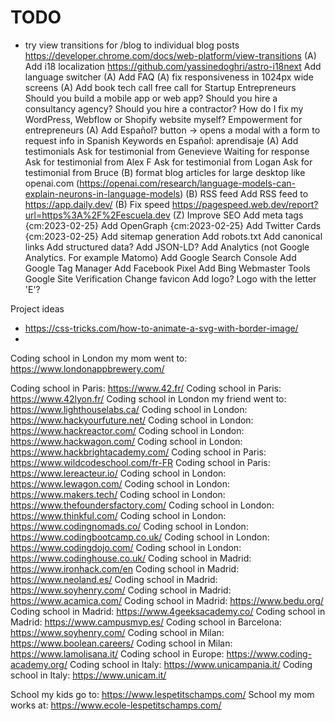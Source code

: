 # TODO

- try view transitions for /blog to individual blog posts <https://developer.chrome.com/docs/web-platform/view-transitions>
(A) Add i18 localization <https://github.com/yassinedoghri/astro-i18next>
    Add language switcher
(A) Add FAQ
(A) fix responsiveness in 1024px wide screens
(A) Add book tech call free call for Startup Entrepreneurs
    Should you build a mobile app or web app? Should you hire a consultancy agency?
    Should you hire a contractor? How do I fix my WordPress, Webflow or Shopify website myself?
    Empowerment for entrepreneurs
(A) Add Español? button -> opens a modal with a form to request info in Spanish
    Keywords en Español: aprendisaje
(A) Add testimonials
    Ask for testimonial from Genevieve
        Waiting for response
    Ask for testimonial from Alex F
    Ask for testimonial from Logan
    Ask for testimonial from Bruce
(B) format blog articles for large desktop like openai.com (<https://openai.com/research/language-models-can-explain-neurons-in-language-models>)
(B) RSS feed
    Add RSS feed to <https://app.daily.dev/>
(B) Fix speed <https://pagespeed.web.dev/report?url=https%3A%2F%2Fescuela.dev>
(Z) Improve SEO
    Add meta tags {cm:2023-02-25}
    Add OpenGraph {cm:2023-02-25}
    Add Twitter Cards {cm:2023-02-25}
    Add sitemap generation
    Add robots.txt
    Add canonical links
    Add structured data?
    Add JSON-LD?
    Add Analytics (not Google Analytics. For example Matomo)
    Add Google Search Console
    Add Google Tag Manager
    Add Facebook Pixel
    Add Bing Webmaster Tools
    Google Site Verification
Change favicon
Add logo?
    Logo with the letter 'E'?

Project ideas

- <https://css-tricks.com/how-to-animate-a-svg-with-border-image/>
- 

Coding school in London my mom went to: <https://www.londonappbrewery.com/>

Coding school in Paris: <https://www.42.fr/>
Coding school in Paris: <https://www.42lyon.fr/>
Coding school in London my friend went to: <https://www.lighthouselabs.ca/>
Coding school in London: <https://www.hackyourfuture.net/>
Coding school in London: <https://www.hackreactor.com/>
Coding school in London: <https://www.hackwagon.com/>
Coding school in London: <https://www.hackbrightacademy.com/>
Coding school in Paris: <https://www.wildcodeschool.com/fr-FR>
Coding school in Paris: <https://www.lereacteur.io/>
Coding school in London: <https://www.lewagon.com/>
Coding school in London: <https://www.makers.tech/>
Coding school in London: <https://www.thefoundersfactory.com/>
Coding school in London: <https://www.thinkful.com/>
Coding school in London: <https://www.codingnomads.co/>
Coding school in London: <https://www.codingbootcamp.co.uk/>
Coding school in London: <https://www.codingdojo.com/>
Coding school in London: <https://www.codinghouse.co.uk/>
Coding school in Madrid: <https://www.ironhack.com/en>
Coding school in Madrid: <https://www.neoland.es/>
Coding school in Madrid: <https://www.soyhenry.com/>
Coding school in Madrid: <https://www.acamica.com/>
Coding school in Madrid: <https://www.bedu.org/>
Coding school in Madrid: <https://www.4geeksacademy.co/>
Coding school in Madrid: <https://www.campusmvp.es/>
Coding school in Barcelona: <https://www.soyhenry.com/>
Coding school in Milan: <https://www.boolean.careers/>
Coding school in Milan: <https://www.lamolisana.it/>
Coding school in Europe: <https://www.coding-academy.org/>
Coding school in Italy: <https://www.unicampania.it/>
Coding school in Italy: <https://www.unicam.it/>

School my kids go to: <https://www.lespetitschamps.com/>
School my mom works at: <https://www.ecole-lespetitschamps.com/>
